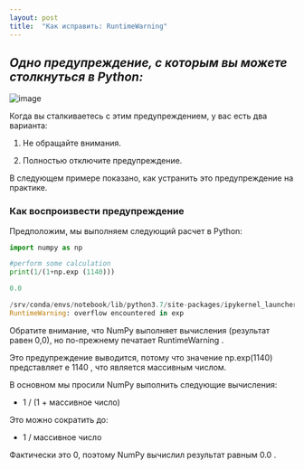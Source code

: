```yaml
---
layout: post
title:  "Как исправить: RuntimeWarning"
---
```

## *Одно предупреждение, с которым вы можете столкнуться в Python:*

![image](https://user-images.githubusercontent.com/94790150/228448678-ba4df774-8eba-4d74-a0a8-7681cdb8173a.png)

Когда вы сталкиваетесь с этим предупреждением, у вас есть два варианта:

1. Не обращайте внимания.

2. Полностью отключите предупреждение.

В следующем примере показано, как устранить это предупреждение на практике.

### Как воспроизвести предупреждение

Предположим, мы выполняем следующий расчет в Python:

```python
import numpy as np

#perform some calculation
print(1/(1+np.exp (1140)))

0.0

/srv/conda/envs/notebook/lib/python3.7/site-packages/ipykernel_launcher.py:3:
RuntimeWarning: overflow encountered in exp 
```

Обратите внимание, что NumPy выполняет вычисления (результат равен 0,0), но по-прежнему печатает RuntimeWarning .

Это предупреждение выводится, потому что значение np.exp(1140) представляет e 1140 , что является массивным числом.

В основном мы просили NumPy выполнить следующие вычисления:

* 1 / (1 + массивное число)

Это можно сократить до:

* 1 / массивное число

Фактически это 0, поэтому NumPy вычислил результат равным 0.0 .
